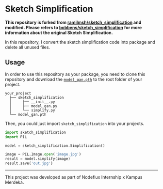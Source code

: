 # Sketch Simplification

**This repository is forked from [ramilmsh/sketch_simplification](https://github.com/ramilmsh/sketch_simplification) and modified. Please refers to [bobbens/sketch_simplification](https://github.com/bobbens/sketch_simplification) for more information about the original Sketch Simplification.**

In this repository, I convert the sketch simplification code into package and delete all unused files.

## Usage

In order to use this repository as your package, you need to clone this repository and download the [`model_gan.pth`](https://mega.nz/folder/2lUn1YbY#JhTkB1vdaBMeTCSs37iTVA) to the root folder of your project.

```
your_project
  ├── sketch_simplification
  │     ├── __init__.py
  │     ├── model_gan.py
  │     └── simplify.py
  └── model_gan.pth
```

Then, you could just import `sketch_simplification` into your projects.

```py
import sketch_simplification
import PIL

model = sketch_simplification.Simplification()

image = PIL.Image.open('image.jpg')
result = model.simplify(image)
result.save('out.jpg')
```

---

This project was developed as part of Nodeflux Internship x Kampus Merdeka.